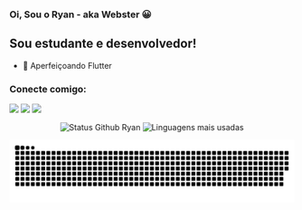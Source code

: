 ### Oi, Sou o Ryan - aka Webster 😀

## Sou estudante e desenvolvedor!

- 🌱 Aperfeiçoando Flutter

### Conecte comigo:

<div>
  
  <a href="https://www.linkedin.com/in/ryanwebstert/" target="_blank"><img src="https://img.shields.io/badge/-LinkedIn-%230077B5?style=for-the-badge&logo=linkedin&logoColor=white" target="_blank"></a> 
  <a href="mailto:webstertrajano2003@gmail.com" target="_blank"><img src="https://img.shields.io/badge/Gmail-D14836?style=for-the-badge&logo=gmail&logoColor=white" target="_blank"></a> 
  <a href="https://www.instagram.com/lumecode/" target="_blank"><img src="https://img.shields.io/badge/Instagram-E4405F?style=for-the-badge&logo=instagram&logoColor=white" target="_blank"></a> 
</div>

<div align="center">
<img width="450em" alt="Status Github Ryan" src="https://github-readme-stats.vercel.app/api?username=RyanWebster&show_icons=true&theme=dracula" />
<img width="380em" alt="Linguagens mais usadas" src="https://github-readme-stats.vercel.app/api/top-langs/?username=AdrianoBinhara&layout=compact&theme=dracula"/>
</div>

![snake gif](https://github.com/ryanwebstert/ryanwebstert/blob/output/github-contribution-grid-snake.svg)
